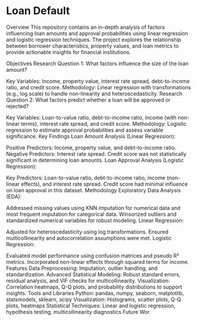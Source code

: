 # Loan Default
Overview
This repository contains an in-depth analysis of factors influencing loan amounts and approval probabilities using linear regression and logistic regression techniques. The project explores the relationship between borrower characteristics, property values, and loan metrics to provide actionable insights for financial institutions.

Objectives
Research Question 1: What factors influence the size of the loan amount?

Key Variables: Income, property value, interest rate spread, debt-to-income ratio, and credit score.
Methodology: Linear regression with transformations (e.g., log scale) to handle non-linearity and heteroscedasticity.
Research Question 2: What factors predict whether a loan will be approved or rejected?

Key Variables: Loan-to-value ratio, debt-to-income ratio, income (with non-linear terms), interest rate spread, and credit score.
Methodology: Logistic regression to estimate approval probabilities and assess variable significance.
Key Findings
Loan Amount Analysis (Linear Regression):

Positive Predictors: Income, property value, and debt-to-income ratio.
Negative Predictors: Interest rate spread.
Credit score was not statistically significant in determining loan amounts.
Loan Approval Analysis (Logistic Regression):

Key Predictors: Loan-to-value ratio, debt-to-income ratio, income (non-linear effects), and interest rate spread.
Credit score had minimal influence on loan approval in this dataset.
Methodology
Exploratory Data Analysis (EDA):

Addressed missing values using KNN imputation for numerical data and most frequent imputation for categorical data.
Winsorized outliers and standardized numerical variables for robust modeling.
Linear Regression:

Adjusted for heteroscedasticity using log transformations.
Ensured multicollinearity and autocorrelation assumptions were met.
Logistic Regression:

Evaluated model performance using confusion matrices and pseudo R² metrics.
Incorporated non-linear effects through squared terms for income.
Features
Data Preprocessing: Imputation, outlier handling, and standardization.
Advanced Statistical Modeling: Robust standard errors, residual analysis, and VIF checks for multicollinearity.
Visualization: Correlation heatmaps, Q-Q plots, and probability distributions to support insights.
Tools and Libraries
Python: pandas, numpy, seaborn, matplotlib, statsmodels, sklearn, scipy
Visualization: Histograms, scatter plots, Q-Q plots, heatmaps
Statistical Techniques: Linear and logistic regression, hypothesis testing, multicollinearity diagnostics
Future Wor
